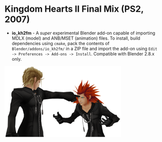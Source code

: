 # Kingdom Hearts II Final Mix (PS2, 2007)

* **io_kh2fm** - A *super* experimental Blender add-on capable of importing MDLX (model) and ANB/MSET (animation) files. To install, build dependencies using `cmake`, pack the contents of `Blender/addons/io_kh2fm/` in a ZIP file and import the add-on using `Edit -> Preferences -> Add-ons -> Install`. Compatible with Blender 2.8.x only.

<img src="img/silence_traitor_720.png" alt="Silence, traitor." width="75%">
